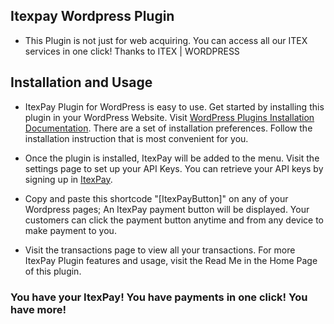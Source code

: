 ## Itexpay Wordpress Plugin

- This Plugin is not just for web acquiring. You can access all our ITEX services in one click! Thanks to ITEX | WORDPRESS

## Installation and Usage

- ItexPay Plugin for WordPress is easy to use. Get started by installing this plugin in your WordPress Website.
Visit [WordPress Plugins Installation Documentation](https://wordpress.org/documentation/article/manage-plugins). 
There are a set of installation preferences. Follow the installation instruction that is most convenient for you.

- Once the plugin is installed, ItexPay will be added to the menu. Visit the settings page to set up your API Keys.
You can retrieve your API keys by signing up in [ItexPay](https://itexpay.com).

- Copy and paste this shortcode "[ItexPayButton]" on any of your Wordpress pages; An ItexPay payment button will be displayed.
Your customers can click the payment button anytime and from any device to make payment to you.

- Visit the transactions page to view all your transactions.
For more ItexPay Plugin features and usage, visit the Read Me in the Home Page of this plugin. 

### You have your ItexPay! You have payments in one click! You have more!

